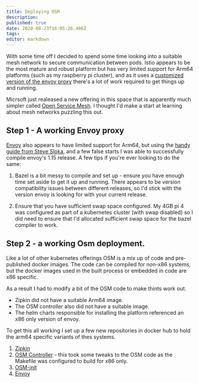 ```yaml
---
title: Deploying OSM
description: 
published: true
date: 2020-08-23T16:05:26.486Z
tags: 
editor: markdown
---
```


With some time off I decided to spend some time looking into a suitable mesh network to secure communication between pods. Istio appears to be the most mature and robust platform but has very limited support for Arm64 platforms (such as my raspberry pi cluster), and as it uses a [customized version of the envoy proxy](https://github.com/istio/proxy) there's a lot of work required to get things up and running.

Micrsoft just realeased a new offering in this space that is apparently much simpler called [Open Service Mesh](https://openservicemesh.io/). I thought I'd make a start at learning about mesh networks puzzling this out.

## Step 1 - A working Envoy proxy
[Envoy](https://www.envoyproxy.io/) also appears to have limited support for Arm64, but using the [handy guide from Steve Sloka](https://stevesloka.com/compile-envoy-on-raspberry-pi4/), and a few false starts I was able to successfully compile envoy's 1.15 release. A few tips if you're ever looking to do the same:
1. Bazel is a bit messy to compile and set up - ensure you have enough time set aside to get it up and running. There appears to be version compatibility issues between different releases, so I'd stick with the version envoy is looking for with your current release.

2. Ensure that you have sufficient swap space configured. My 4GB pi 4 was configured as part of a kubernetes cluster (with swap disabled) so I did need to ensure that I'd allocated sufficient swap space for the bazel compiler to work. 

## Step 2 - a working Osm deployment.
Like a lot of other kubernetes offerings OSM is a mix up of code and pre-published docker images. The code can be compiled for non-x86 systems, but the docker images used in the built process or embedded in code are x86 specific. 

As  a result I had to modify a bit of the OSM code to make thints work out. 

* Zipkin did not have a suitable Arm64 image.
* The OSM controller also did not have a suitable image.
* The helm charts responsible for installing the platform referenced an x86 only version of envoy.

To get this all working I set up a few new repositories in docker hub to hold the arm64 specific variants of thes systems.
1. [Zipkin](https://hub.docker.com/repository/docker/joelanz/zipkin)
2. [OSM Controller](https://hub.docker.com/repository/docker/joelanz/osm-controller-arm64) - this took some tweaks to the OSM code as the Makefile was configured to build for x86 only. 
3. [OSM-init](https://hub.docker.com/repository/docker/joelanz/osm-init-arm64)
4. [Envoy](https://hub.docker.com/repository/docker/joelanz/envoy)


